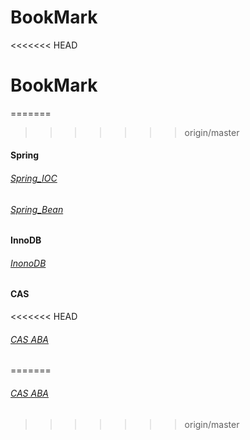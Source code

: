 # BookMark
<<<<<<< HEAD

# BookMark
=======
>>>>>>> origin/master
#### Spring
###### [Spring_IOC](https://github.com/aryout/BookMark/blob/master/Spring_IOC.md)
###### [Spring_Bean](https://github.com/aryout/BookMark/blob/master/Spring_Bean.md)

#### InnoDB
###### [InonoDB]()

#### CAS
<<<<<<< HEAD
###### [CAS ABA]()
=======
###### [CAS ABA]()
>>>>>>> origin/master
